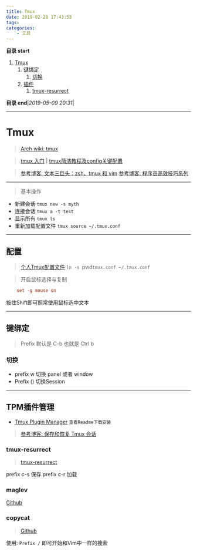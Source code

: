 ```yaml
---
title: Tmux
date: 2019-02-28 17:43:53
tags: 
categories: 
    - 工具
---
```


**目录 start**
 
1. [Tmux](#tmux)
    1. [键绑定](#键绑定)
        1. [切换](#切换)
    1. [插件](#插件)
        1. [tmux-resurrect](#tmux-resurrect)

**目录 end**|_2019-05-09 20:31_|
****************************************
# Tmux
> [Arch wiki: tmux](https://wiki.archlinux.org/index.php/Tmux_(%E7%AE%80%E4%BD%93%E4%B8%AD%E6%96%87))

> [tmux 入门](http://blog.jobbole.com/87278/) | [tmux简洁教程及config关键配置](https://www.jianshu.com/p/fd3bbdba9dc9)

> [参考博客: 文本三巨头：zsh、tmux 和 vim](http://blog.jobbole.com/86571/)
> [参考博客: 程序员高效技巧系列](http://cenalulu.github.io/linux/professional-tmux-skills/)  

************************
> 基本操作

- 新建会话 `tmux new -s myth`  
- 连接会话 `tmux a -t test`
- 显示所有 `tmux ls` 
- 重新加载配置文件 `tmux source ~/.tmux.conf`

*************

## 配置
> [个人Tmux配置文件](https://gitee.com/gin9/Configs/blob/master/Linux/tmux/tmux.conf) `ln -s `pwd`tmux.conf ~/.tmux.conf` 

> 开启鼠标选择与复制
```conf
    set -g mouse on
```
按住Shift即可照常使用鼠标选中文本

*************
## 键绑定
> Prefix 默认是 C-b 也就是 Ctrl b

### 切换
- prefix w 切换 panel 或者 window
- Prefix () 切换Session

************************

## TPM插件管理
- [Tmux Plugin Manager](https://github.com/tmux-plugins/tpm) `查看Readme下载安装`

> [参考博客: 保存和恢复 Tmux 会话 ](https://liam.page/2016/09/10/tmux-plugin-resurrect/)

### tmux-resurrect

> [tmux-resurrect](https://github.com/tmux-plugins/tmux-resurrect)

prefix c-s 保存
prefix c-r 加载

### maglev

[Github](https://github.com/caiogondim/maglev)

### copycat
> [Github](https://github.com/tmux-plugins/tmux-copycat)  

使用: `Prefix /` 即可开始和Vim中一样的搜索

